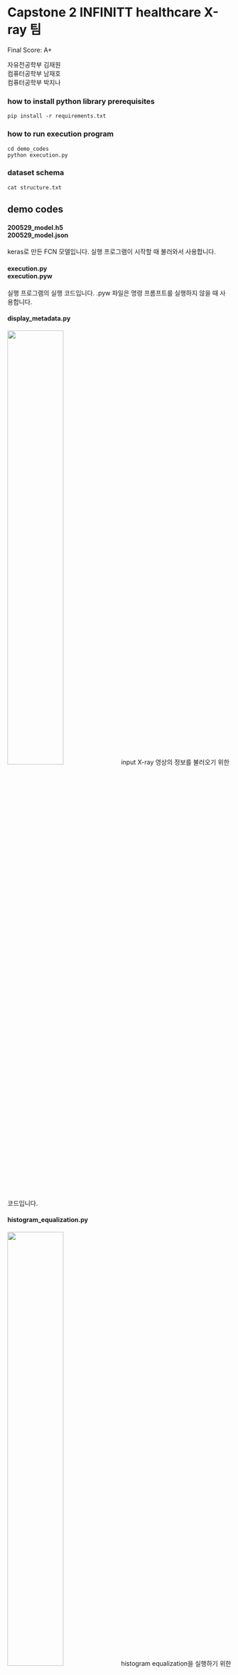 # Capstone 2 INFINITT healthcare X-ray 팀  

Final Score: A+  
  
자유전공학부 김재원  
컴퓨터공학부 남재호  
컴퓨터공학부 박지나  

### how to install python library prerequisites
`pip install -r requirements.txt`

### how to run execution program
`cd demo_codes`  
`python execution.py`

### dataset schema
`cat structure.txt`

## demo codes

#### 200529_model.h5 <br/> 200529_model.json
keras로 만든 FCN 모델입니다. 실행 프로그램이 시작할 때 불러와서 사용합니다.

#### execution.py <br/> execution.pyw
실행 프로그램의 실행 코드입니다. .pyw 파일은 명령 프롬프트를 실행하지 않을 때 사용합니다.

#### display_metadata.py
<img src="https://user-images.githubusercontent.com/32262002/85721116-07787400-b72c-11ea-8418-689daa454c09.png" width="50%" height="50%">
input X-ray 영상의 정보를 불러오기 위한 코드입니다.

#### histogram_equalization.py
<img src="https://user-images.githubusercontent.com/32262002/85721362-40b0e400-b72c-11ea-9397-da94a3173fee.png" width="50%" height="50%">
histogram equalization을 실행하기 위한 코드입니다.

#### brightness_contrast_control.py
<img src="https://user-images.githubusercontent.com/32262002/85722678-7efad300-b72d-11ea-954e-712672a60efd.png" width="50%" height="50%">
영상의 밝기와 대비를 조절하기 위한 코드입니다.

#### windowing.py <br/> windowing.png
<img src="https://user-images.githubusercontent.com/32262002/85722970-c1bcab00-b72d-11ea-898c-c691ae3281c3.png" width="50%" height="50%">
영상의 windowing을 조절하기 위한 코드입니다.

#### canny_edge_detection.py
<img src="https://user-images.githubusercontent.com/32262002/85723870-9e463000-b72e-11ea-8e4e-277c16d558f3.png" width="50%" height="50%">
lung에 대해 canny edge detection으로 landmark를 찾기 위한 코드입니다.

#### black_white_windowing.py
<img src="https://user-images.githubusercontent.com/32262002/85723544-4e676900-b72e-11ea-917b-9cc7e211cbeb.png" width="50%" height="50%">
lung에 대해 windowing으로 landmark와 anatomical imaging range를 찾기 위한 코드입니다.

#### fcn.py
<img src="https://user-images.githubusercontent.com/32262002/85724487-36dcb000-b72f-11ea-9224-f35138911d78.png" width="50%" height="50%">
lung에 대해 FCN 모델을 이용하여 landmark와 anatomical imaging range를 찾기 위한 코드입니다.

#### skull_super_pixel_clustering.py
<img src="https://user-images.githubusercontent.com/32262002/85724814-891dd100-b72f-11ea-9f89-916e3eab24f0.png" width="50%" height="50%">
skull에 대해 super pixel clustering으로 landmark와 anatomical imaging range를 찾기 위한 코드입니다.

#### skull.py
<img src="https://user-images.githubusercontent.com/32262002/85725290-f16cb280-b72f-11ea-9fe5-c5cc37188f0a.png" width="50%" height="50%">
skull에 대해 windowing으로 anatomical imaging range를 찾기 위한 코드입니다.

#### plt.py
결과 출력을 위한 matplotlib.pyplot 코드를 공유하는 코드입니다.

#### make_dicom.py
head X-ray가 존재하지 않아 png, jpg 파일을 사용하여 DICOM 파일을 만들기 위한 코드입니다.

## lung ##

### fcn
#### └ predict_image
lung DICOM image에 대해 predict를 해 본 결과를 저장하는 폴더입니다.

#### └ test_result
anatomical imaging range를 찾기 위해 여러가지 방법으로 테스트해 본 코드입니다.

#### └ 200420_test256.txt ~ 200529_result.txt
4월부터 현재까지 여러 모델을 만들어 본 기록이고, `200529_model.h5`와 `200529_model.json`이 최신 버전입니다. 따라서 200420 ~ 200523 result, model은 중요하게 생각하지 않아도 됩니다. 200529_model을 어떻게 만들었는지는 200529_result.txt에 나와 있습니다. 먼저 450개의 train set, 113개의 val set, 141개의 test set으로 구성되었으며, 512 * 512 size의 image로 preprocessing된 input을 사용합니다. model의 구조는 5개의 (conv - maxpooling), 1개의 dense, 5개의 (upsampling - conv)로 구성됩니다. 전체 param의 개수는 2M 정도이고, epoch 100회에 대해 dice coefficient가 95% 이상 나왔습니다.

#### ├ preprocess_256.py <br/> └ preprocess_512.py
학습을 png image로 진행하였기 때문에 DICOM file을 불러오지는 않습니다. 불러온 이미지 파일을 256 * 256 또는 512 * 512 size의 numpy array로 바꾸어 저장합니다. 최신 버전은 512 * 512 size를 적용한 `preprocess_512.py`입니다.

#### ├ train_256.py <br/> ├ train_512.py <br/> └ train_512_v2.py
preprocess_256.py, preprocess_512.py에서 저장한 numpy array를 불러와 학습을 진행합니다. 학습에 사용되었던 주요 설정은 다음과 같습니다.  
optimizer = Adam  
metrics = [dice_coef]  
epochs = 100  
batch_size = 8  
callbacks = ReduceLROnPlateau  
learning rate = 0.2  
patience = 8  
`train_512.py`가 최신 버전이며, train_256.py는 이전해 시도해보았던 코드이고, train_512_v2.py는 시도해보았으나 실패한 코드입니다.

#### ├ predict_dicom.py <br/> └ predict.py
anatomical imaging range를 잘 찾아내는지 검사하기 위해 SIIM dataset을 이용하여 테스트하는 코드입니다. DICOM 파일과 bounding box metadata를 불러와서 landmark 추출, anatomical imaging range 계산을 마친 후 정답과 결과의 차이를 저장합니다. 그 결과의 차이로 k-fold validation을 수행합니다. `predict_dicom.py`가 최신 버전입니다.

#### └ kfold.py
predict_dicom.py에서 예측한 결과를 토대로 10-fold validation을 수행합니다. 정확도는 +- 2cm 오차 안으로 들어오는 경우 정답이라고 하였고, 벗어나는 경우 오답이라고 정의한 metric입니다.

#### ├ mask_to_img.py <br/> ├ merge_leftMask_and_rightMask.py <br/> └ xray_to_img.py
dataset을 만들기 위해 image를 전처리하는 코드입니다. 크게 중요하지 않습니다.

# X-Ray-Edge-Detection
